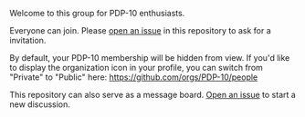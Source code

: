 Welcome to this group for PDP-10 enthusiasts.

Everyone can join.  Please [open an
issue](https://github.com/PDP-10/-READ--THIS-/issues/new) in this
repository to ask for a invitation.

By default, your PDP-10 membership will be hidden from view.  If you'd
like to display the organization icon in your profile, you can switch
from "Private" to "Public" here: https://github.com/orgs/PDP-10/people

This repository can also serve as a message board.  [Open an
issue](https://github.com/PDP-10/-READ--THIS-/issues/new) to start a
new discussion.